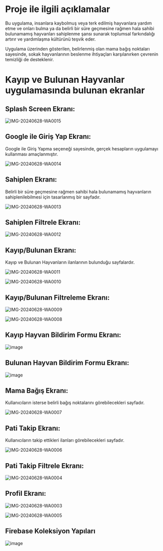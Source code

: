 # Proje ile ilgili açıklamalar
Bu uygulama, insanlara kaybolmuş veya terk edilmiş hayvanlara yardım etme ve onları bulma ya da belirli bir süre geçmesine rağmen hala sahibi bulunamamış hayvanları sahiplenme şansı sunarak toplumsal farkındalığı artırır ve yardımlaşma kültürünü teşvik eder.

Uygulama üzerinden gösterilen, belirlenmiş olan mama bağış noktaları sayesinde, sokak hayvanlarının beslenme ihtiyaçları karşılanırken çevrenin temizliği de desteklenir.


# Kayıp ve Bulunan Hayvanlar uygulamasında bulunan ekranlar
## Splash Screen Ekranı:

![IMG-20240628-WA0015](https://github.com/nnurrs/Kayip_Bulunan_Hayvanlar_App--Flutter/assets/96475696/34c1f72c-de08-45b0-8d23-f695a3564a67)


## Google ile Giriş Yap Ekranı:

Google ile Giriş Yapma seçeneği sayesinde, gerçek hesapların uygulamayı kullanması amaçlanmıştır.


![IMG-20240628-WA0014](https://github.com/nnurrs/Kayip_Bulunan_Hayvanlar_App--Flutter/assets/96475696/573bbfec-fdb9-433b-876c-ce4c47b99896)


## Sahiplen Ekranı:

Belirli bir süre geçmesine rağmen sahibi hala bulunamamış hayvanların sahiplenilebilmesi için tasarlanmış bir sayfadır.

![IMG-20240628-WA0013](https://github.com/nnurrs/Kayip_Bulunan_Hayvanlar_App--Flutter/assets/96475696/76e0e407-738f-48c1-9e46-86a897040f04)


## Sahiplen Filtrele Ekranı:

![IMG-20240628-WA0012](https://github.com/nnurrs/Kayip_Bulunan_Hayvanlar_App--Flutter/assets/96475696/abaf794c-8015-4117-b893-76d1e8dc1687)


## Kayıp/Bulunan Ekranı:

Kayıp ve Bulunan Hayvanların ilanlarının bulunduğu sayfalardır.

![IMG-20240628-WA0011](https://github.com/nnurrs/Kayip_Bulunan_Hayvanlar_App--Flutter/assets/96475696/5e4cde70-045a-498a-9463-155090776ec2)


![IMG-20240628-WA0010](https://github.com/nnurrs/Kayip_Bulunan_Hayvanlar_App--Flutter/assets/96475696/dddad9dd-c273-4155-8536-4a4d5e536d39)


## Kayıp/Bulunan Filtreleme Ekranı:

![IMG-20240628-WA0009](https://github.com/nnurrs/Kayip_Bulunan_Hayvanlar_App--Flutter/assets/96475696/aac00d63-0ad5-4be9-b84f-72061ae2bbc8)


![IMG-20240628-WA0008](https://github.com/nnurrs/Kayip_Bulunan_Hayvanlar_App--Flutter/assets/96475696/76518e9e-ef24-4355-a4e4-ed273ca269ee)



## Kayıp Hayvan Bildirim Formu Ekranı:

![image](https://github.com/nnurrs/Kayip_Bulunan_Hayvanlar_App--Flutter/assets/96475696/b9215888-aba9-499b-8bd7-466d2d0a78e4)


## Bulunan Hayvan Bildirim Formu Ekranı:

![image](https://github.com/nnurrs/Kayip_Bulunan_Hayvanlar_App--Flutter/assets/96475696/4b3ce141-5d4e-468b-9bde-3b6fbacff303)


## Mama Bağış Ekranı:

Kullanıcıların isterse belirli bağış noktalarını görebilecekleri sayfadır.


![IMG-20240628-WA0007](https://github.com/nnurrs/Kayip_Bulunan_Hayvanlar_App--Flutter/assets/96475696/0f864bd5-1983-4ead-b908-36604a4b1d90)


## Pati Takip Ekranı:

Kullanıcıların takip ettikleri ilanları görebilecekleri sayfadır.

![IMG-20240628-WA0006](https://github.com/nnurrs/Kayip_Bulunan_Hayvanlar_App--Flutter/assets/96475696/976e5b38-3b45-4878-8388-9b790f744c7b)



## Pati Takip Filtrele Ekranı:


![IMG-20240628-WA0004](https://github.com/nnurrs/Kayip_Bulunan_Hayvanlar_App--Flutter/assets/96475696/89278ddc-5809-43f2-a2db-fbab0bf6b6ed)


## Profil Ekranı:


![IMG-20240628-WA0003](https://github.com/nnurrs/Kayip_Bulunan_Hayvanlar_App--Flutter/assets/96475696/04b060d8-c00a-499f-8428-33ccc9da7181)


![IMG-20240628-WA0005](https://github.com/nnurrs/Kayip_Bulunan_Hayvanlar_App--Flutter/assets/96475696/a1c5b46e-dc4f-4ab8-b342-7bd6103153ef)


## Firebase Koleksiyon Yapıları

![image](https://github.com/nnurrs/Kayip_Bulunan_Hayvanlar_App--Flutter/assets/96475696/4fcb815a-c8a3-4a41-970d-f13b07bd7fd9)



